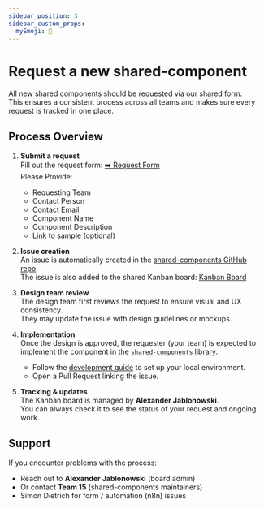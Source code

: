 ```yaml
---
sidebar_position: 3
sidebar_custom_props:
  myEmoji: 📝
---
```


# Request a new shared-component

All new shared components should be requested via our shared form.  
This ensures a consistent process across all teams and makes sure every request is tracked in one place.

## Process Overview

1. **Submit a request**  
   Fill out the request form: [➡️ Request Form](https://n8n.pybay.de/form/4d538dde-de36-402d-91d3-8db3da251005)  
   Please Provide:
   - Requesting Team
   - Contact Person
   - Contact Email
   - Component Name
   - Component Description
   - Link to sample (optional)

2. **Issue creation**  
   An issue is automatically created in the [shared-components GitHub repo](https://github.com/Agile-Software-Engineering-25/shared-components/issues).  
   The issue is also added to the shared Kanban board: [Kanban Board](https://github.com/orgs/Agile-Software-Engineering-25/projects/4/views/1)  

3. **Design team review**  
   The design team first reviews the request to ensure visual and UX consistency.  
   They may update the issue with design guidelines or mockups.

4. **Implementation**  
   Once the design is approved, the requester (your team) is expected to implement the component in the [`shared-components` library](https://github.com/Agile-Software-Engineering-25/shared-components).  
   - Follow the [development guide](./developing.md) to set up your local environment.  
   - Open a Pull Request linking the issue.  

5. **Tracking & updates**  
   The Kanban board is managed by **Alexander Jablonowski**.  
   You can always check it to see the status of your request and ongoing work.

## Support

If you encounter problems with the process:
- Reach out to **Alexander Jablonowski** (board admin)  
- Or contact **Team 15** (shared-components maintainers)
- Simon Dietrich for form / automation (n8n) issues
